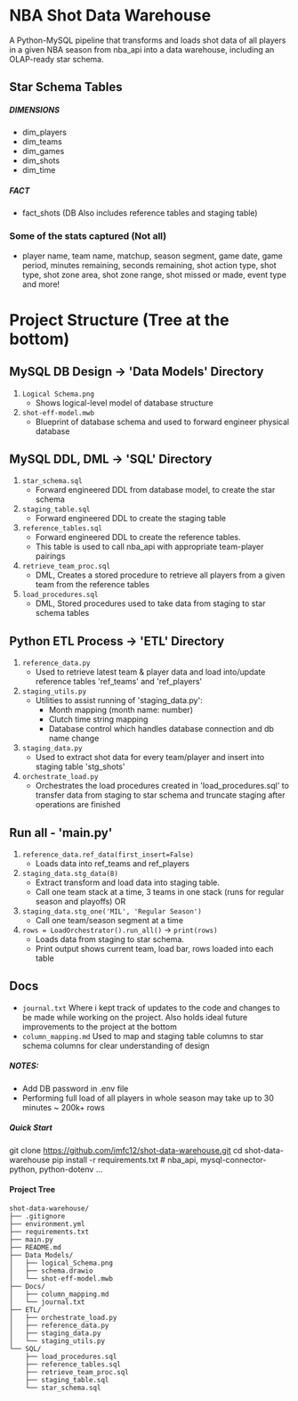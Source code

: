 # NBA Shot Data Warehouse
A Python-MySQL pipeline that transforms and loads shot data of all players in a given NBA season from nba_api into a data warehouse, including an OLAP-ready star schema.

## Star Schema Tables 
##### DIMENSIONS
- dim_players
- dim_teams
- dim_games
- dim_shots
- dim_time
##### FACT
- fact_shots
(DB Also includes reference tables and staging table)

### Some of the stats captured (Not all)
- player name, team name, matchup, season segment, game date, game period, minutes remaining, seconds remaining, shot action type, shot type, shot zone area, shot zone range, shot missed or made, event type and more!

# Project Structure (Tree at the bottom)
## MySQL DB Design -> 'Data Models' Directory
1. `Logical Schema.png` 
    - Shows logical-level model of database structure
2. `shot-eff-model.mwb` 
    - Blueprint of database schema and used to forward engineer physical database

## MySQL DDL, DML -> 'SQL' Directory
1. `star_schema.sql`
    - Forward engineered DDL from database model, to create the star schema
2. `staging_table.sql`
    - Forward engineered DDL to create the staging table
3. `reference_tables.sql`
    - Forward engineered DDL to create the reference tables. 
    - This table is used to call nba_api with appropriate team-player pairings
4. `retrieve_team_proc.sql`
    - DML, Creates a stored procedure to retrieve all players from a given team from the reference tables
5. `load_procedures.sql`
    - DML, Stored procedures used to take data from staging to star schema tables

## Python ETL Process -> 'ETL' Directory
1. `reference_data.py`
    - Used to retrieve latest team & player data and load into/update reference tables 'ref_teams' and 'ref_players'
2. `staging_utils.py`
    - Utilities to assist running of 'staging_data.py':
        * Month mapping (month name: number)
        * Clutch time string mapping
        * Database control which handles database connection and db name change
3. `staging_data.py`
    - Used to extract shot data for every team/player and insert into staging table 'stg_shots'
4. `orchestrate_load.py`
    - Orchestrates the load procedures created in 'load_procedures.sql' to transfer data from staging to star schema and truncate staging after operations are finished

## Run all - 'main.py'
1. `reference_data.ref_data(first_insert=False)`
    - Loads data into ref_teams and ref_players
2. `staging_data.stg_data(8)`
    - Extract transform and load data into staging table.
    - Call one team stack at a time, 3 teams in one stack (runs for regular season and playoffs)
    OR
2. `staging_data.stg_one('MIL', 'Regular Season')`
    - Call one team/season segment at a time
3. `rows = LoadOrchestrator().run_all()` -> `print(rows)`
    - Loads data from staging to star schema. 
    - Print output shows current team, load bar, rows loaded into each table

## Docs
- `journal.txt` Where i kept track of updates to the code and changes to be made while working on the project. Also holds ideal future improvements to the project at the bottom
- `column_mapping.md` Used to map and staging table columns to star schema columns for clear understanding of design

##### NOTES:
* Add DB password in .env file
* Performing full load of all players in whole season may take up to 30 minutes ~ 200k+ rows

##### Quick Start
git clone https://github.com/imfc12/shot-data-warehouse.git
cd shot-data-warehouse
pip install -r requirements.txt      # nba_api, mysql-connector-python, python-dotenv …

#### Project Tree

```
shot-data-warehouse/
├── .gitignore
├── environment.yml
├── requirements.txt
├── main.py
├── README.md
├── Data Models/
│   ├── logical_Schema.png
│   ├── schema.drawio
│   └── shot-eff-model.mwb
├── Docs/
│   ├── column_mapping.md
│   └── journal.txt
├── ETL/
│   ├── orchestrate_load.py
│   ├── reference_data.py
│   ├── staging_data.py
│   └── staging_utils.py
└── SQL/
    ├── load_procedures.sql
    ├── reference_tables.sql
    ├── retrieve_team_proc.sql
    ├── staging_table.sql
    └── star_schema.sql
```
